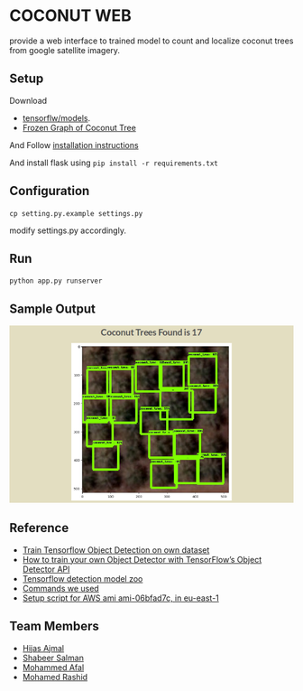 # COCONUT WEB

provide a web interface to trained model to count and localize coconut trees from google satellite imagery.

## Setup

Download

- [tensorflw/models](https://github.com/tensorflow/models/tree/master/research).
- [Frozen Graph of Coconut Tree](https://www.dropbox.com/s/zftxbo4dvaaua8e/frozen_inference_graph.pb?dl=0)

And Follow [installation instructions](https://github.com/tensorflow/models/blob/master/research/object_detection/g3doc/installation.md)

And install flask using  `pip install -r requirements.txt`

## Configuration

`cp setting.py.example settings.py`

modify settings.py accordingly.


## Run

`python app.py runserver`

## Sample Output

![Sample Output](static/images/output.png "Found 17 coconut trees")

## Reference

- [Train Tensorflow Object Detection on own dataset](https://stackoverflow.com/questions/44973184/train-tensorflow-object-detection-on-own-dataset/44973203#44973203)
- [How to train your own Object Detector with TensorFlow’s Object Detector API](https://medium.com/towards-data-science/how-to-train-your-own-object-detector-with-tensorflows-object-detector-api-bec72ecfe1d9)
- [Tensorflow detection model zoo](https://github.com/tensorflow/models/blob/master/research/object_detection/g3doc/detection_model_zoo.md)
- [Commands we used](COMMANDS.md)
- [Setup script for AWS ami ami-06bfad7c, in eu-east-1](setup.sh)

## Team Members

- [Hijas Ajmal](https://github.com/HijasAjmal)
- [Shabeer Salman](https://github.com/shabeersalman)
- [Mohammed Afal](https://github.com/afalmuhammad)
- [Mohamed Rashid](https://github.com/rashivkp)
